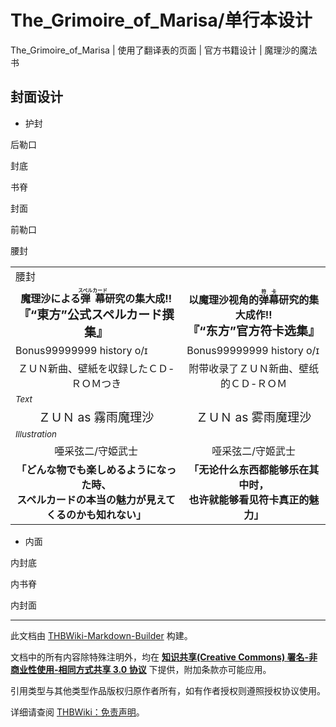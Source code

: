 # The_Grimoire_of_Marisa/单行本设计

<!-- source html: G:\repos\THBWiki-Markdown-Builder\THBWikiMarkdown\Temp\main\d\d3\ns0%3AThe_Grimoire_of_Marisa%2F%E5%8D%95%E8%A1%8C%E6%9C%AC%E8%AE%BE%E8%AE%A1.html -->

The_Grimoire_of_Marisa | 使用了翻译表的页面 | 官方书籍设计 | 魔理沙的魔法书

## 封面设计
- 护封




[](./文件-The_Grimoire_of_Marisa_flap2.jpg.md)

后勒口


[](./文件-The_Grimoire_of_Marisa_cover2.jpg.md)
封底


[](./文件-The_Grimoire_of_Marisa_spine.jpg.md)
书脊


[](./文件-The_Grimoire_of_Marisa封面.jpg.md)
封面


[](./文件-The_Grimoire_of_Marisa_flap1.jpg.md)
前勒口




[](./文件-The_Grimoire_of_Marisa_waist.jpg.md)  [](./文件-The_Grimoire_of_Marisa_waist.jpg.md)腰封


<table><tbody><tr class="tt-header" id="封面设计-1" data-pos="&#91;&quot;\u5c01\u9762\u8bbe\u8ba1&quot;,1&#93;"><td colspan="2" id="腰封" class="tt-header" lang="zh"><div class="poem">腰封</div></td></tr><tr class="tt-content" id="封面设计-2" data-pos="&#91;&quot;\u5c01\u9762\u8bbe\u8ba1&quot;,2&#93;"><td class="tt-ja" lang="ja"><div class="poem"><b></b><center><b>魔理沙による<ruby lang="ja"><rb>弾幕</rb><rp> (</rp><rt>スペルカード</rt><rp>) </rp></ruby>研究の集大成‼</b><br><b><big>『“東方”公式スペルカード撰集』</big></b></center></div></td><td class="tt-zh" lang="zh"><div class="poem"><b></b><center><b>以魔理沙视角的<ruby><rb>弹幕</rb><rp> (</rp><rt>符卡</rt><rp>) </rp></ruby>研究的集大成作‼</b><br><b><big>『“东方”官方符卡选集』</big></b></center></div></td></tr><tr class="tt-content-right" id="封面设计-3" data-pos="&#91;&quot;\u5c01\u9762\u8bbe\u8ba1&quot;,3&#93;"><td class="tt-jar" lang="ja"><div class="poem">Bonus99999999 history o/ɪ</div></td><td class="tt-zhr" lang="zh"><div class="poem">Bonus99999999 history o/ɪ</div></td></tr><tr class="tt-content" id="封面设计-4" data-pos="&#91;&quot;\u5c01\u9762\u8bbe\u8ba1&quot;,4&#93;"><td class="tt-ja" lang="ja"><div class="poem"><center>ＺＵＮ新曲、壁紙を収録したＣＤ-ＲＯＭつき</center></div></td><td class="tt-zh" lang="zh"><div class="poem"><center>附带收录了ＺＵＮ新曲、壁纸的ＣＤ-ＲＯＭ</center></div></td></tr><tr class="tt-text-header" id="封面设计-5" data-pos="&#91;&quot;\u5c01\u9762\u8bbe\u8ba1&quot;,5&#93;"><td colspan="2" class="tt-text" lang="zh"><div class="poem"><small><i>Text</i></small></div></td></tr><tr class="tt-content" id="封面设计-6" data-pos="&#91;&quot;\u5c01\u9762\u8bbe\u8ba1&quot;,6&#93;"><td class="tt-ja" lang="ja"><div class="poem"><big><center>ＺＵＮ as 霧雨魔理沙</center></big></div></td><td class="tt-zh" lang="zh"><div class="poem"><big><center>ＺＵＮ as 雾雨魔理沙</center></big></div></td></tr><tr class="tt-text-header" id="封面设计-7" data-pos="&#91;&quot;\u5c01\u9762\u8bbe\u8ba1&quot;,7&#93;"><td colspan="2" class="tt-text" lang="zh"><div class="poem"><small><i>Illustration</i></small></div></td></tr><tr class="tt-content" id="封面设计-8" data-pos="&#91;&quot;\u5c01\u9762\u8bbe\u8ba1&quot;,8&#93;"><td class="tt-ja" lang="ja"><div class="poem"><center>唖采弦二/守姫武士</center></div></td><td class="tt-zh" lang="zh"><div class="poem"><center>哑采弦二/守姬武士</center></div></td></tr><tr class="tt-content" id="封面设计-9" data-pos="&#91;&quot;\u5c01\u9762\u8bbe\u8ba1&quot;,9&#93;"><td class="tt-ja" lang="ja"><div class="poem"><b></b><center><b>「どんな物でも楽しめるようになった時、</b><br><b>スペルカードの本当の魅力が見えてくるのかも知れない」</b></center></div></td><td class="tt-zh" lang="zh"><div class="poem"><b></b><center><b>「无论什么东西都能够乐在其中时，</b><br><b>也许就能够看见符卡真正的魅力」</b></center></div></td></tr></tbody></table>


- 内面




[](./文件-The_Grimoire_of_Marisa_inside_cover2.jpg.md)

内封底


[](./文件-The_Grimoire_of_Marisa_inside_spine.jpg.md)
内书脊


[](./文件-The_Grimoire_of_Marisa_inside_cover1.jpg.md)
内封面




  
  

  





---

此文档由 [THBWiki-Markdown-Builder](https://github.com/Delsin-Yu/THBWiki-Markdown-Builder) 构建。

文档中的所有内容除特殊注明外，均在 [**知识共享(Creative Commons) 署名-非商业性使用-相同方式共享 3.0 协议**](https://creativecommons.org/licenses/by-sa/3.0/deed.zh-hans) 下提供，附加条款亦可能应用。

引用类型与其他类型作品版权归原作者所有，如有作者授权则遵照授权协议使用。

详细请查阅 [THBWiki：免责声明](https://thbwiki.cc/THBWiki:%E5%85%8D%E8%B4%A3%E5%A3%B0%E6%98%8E)。

